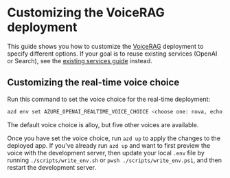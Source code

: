 # Customizing the VoiceRAG deployment

This guide shows you how to customize the [VoiceRAG](../README.md#deploying-the-app) deployment to specify different options.
If your goal is to reuse existing services (OpenAI or Search), see the [existing services guide](./existing_services.md) instead.

## Customizing the real-time voice choice

Run this command to set the voice choice for the real-time deployment:

```bash
azd env set AZURE_OPENAI_REALTIME_VOICE_CHOICE <choose one: nova, echo, alloy, fable, onyx, shimmer>
```

The default voice choice is alloy, but five other voices are available.

Once you have set the voice choice, run `azd up` to apply the changes to the deployed app.
If you've already run `azd up` and want to first preview the voice with the development server, then update your local `.env` file by running `./scripts/write_env.sh` or `pwsh ./scripts/write_env.ps1`, and then restart the development server.
